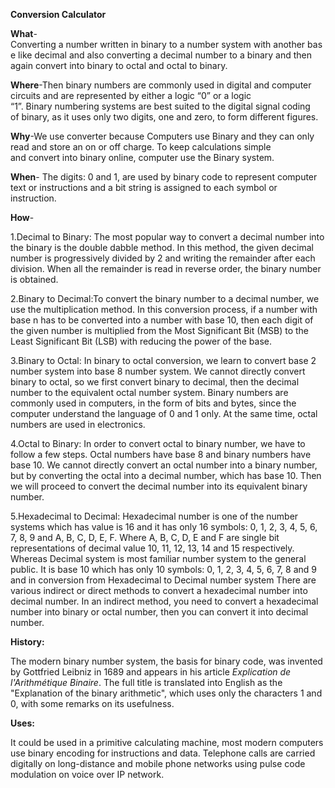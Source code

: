    **Conversion Calculator**

**What**-Converting a number written in binary to a number system with another base like decimal and also converting a decimal number to a binary and then again convert into binary to octal and octal to binary.

**Where**-Then binary numbers are commonly used in digital and computer circuits and are represented by either a logic “0” or a logic “1”. Binary numbering systems are best suited to the digital signal coding of binary, as it uses only two digits, one and zero, to form different figures.

**Why**-We use converter because Computers use Binary and they can only read and store an on or off charge. To keep calculations simple and convert into binary online, computer use the Binary system.

**When**- The digits: 0 and 1, are used by binary code to represent computer text or instructions and a bit string is assigned to each symbol or instruction.

**How**-

1.Decimal to Binary: The most popular way to convert a decimal number into the binary is the double dabble method. In this method, the given decimal number is progressively divided by 2 and writing the remainder after each division. When all the remainder is read in reverse order, the binary number is obtained.

2.Binary to Decimal:To convert the binary number to a decimal number, we use the multiplication method. In this conversion process, if a number with base n has to be converted into a number with base 10, then each digit of the given number is multiplied from the Most Significant Bit (MSB) to the Least Significant Bit (LSB) with reducing the power of the base.

3.Binary to Octal: In binary to octal conversion, we learn to convert base 2 number system into base 8 number system. We cannot directly convert binary to octal, so we first convert binary to decimal, then the decimal number to the equivalent octal number system. Binary numbers are commonly used in computers, in the form of bits and bytes, since the computer understand the language of 0 and 1 only. At the same time, octal numbers are used in electronics.

4.Octal to Binary: In order to convert octal to binary number, we have to follow a few steps. Octal numbers have base 8 and binary numbers have base 10. We cannot directly convert an octal number into a binary number, but by converting the octal into a decimal number, which has base 10. Then we will proceed to convert the decimal number into its equivalent binary number.

5.Hexadecimal to Decimal:  Hexadecimal number is one of the number systems which has value is 16 and it has only 16 symbols: 0, 1, 2, 3, 4, 5, 6, 7, 8, 9 and A, B, C, D, E, F. Where A, B, C, D, E and F are single bit representations of decimal value 10, 11, 12, 13, 14 and 15 respectively. Whereas Decimal system is most familiar number system to the general public. It is base 10 which has only 10 symbols: 0, 1, 2, 3, 4, 5, 6, 7, 8 and 9 and in conversion from Hexadecimal to Decimal number system
There are various indirect or direct methods to convert a hexadecimal number into decimal number. In an indirect method, you need to convert a hexadecimal number into binary or octal number, then you can convert it into decimal number.

**History:**

The modern binary number system, the basis for binary code, was invented by Gottfried Leibniz in 1689 and appears in his article *Explication de l'Arithmétique Binaire*. The full title is translated into English as the "Explanation of the binary arithmetic", which uses only the characters 1 and 0, with some remarks on its usefulness.

**Uses:**

It could be used in a primitive calculating machine, most modern computers use binary encoding for instructions and data. Telephone calls are carried digitally on long-distance and mobile phone networks using pulse code modulation on voice over IP network.
